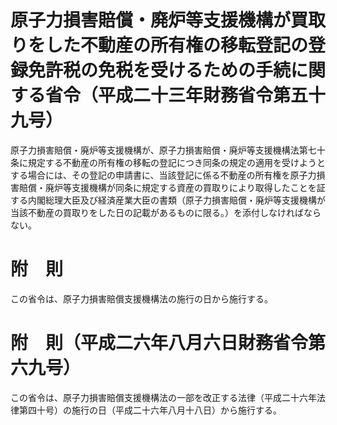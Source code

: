 # 原子力損害賠償・廃炉等支援機構が買取りをした不動産の所有権の移転登記の登録免許税の免税を受けるための手続に関する省令（平成二十三年財務省令第五十九号）
原子力損害賠償・廃炉等支援機構が、原子力損害賠償・廃炉等支援機構法第七十条に規定する不動産の所有権の移転の登記につき同条の規定の適用を受けようとする場合には、その登記の申請書に、当該登記に係る不動産の所有権を原子力損害賠償・廃炉等支援機構が同条に規定する資産の買取りにより取得したことを証する内閣総理大臣及び経済産業大臣の書類（原子力損害賠償・廃炉等支援機構が当該不動産の買取りをした日の記載があるものに限る。）を添付しなければならない。
# 附　則
この省令は、原子力損害賠償支援機構法の施行の日から施行する。
# 附　則（平成二六年八月六日財務省令第六九号）
この省令は、原子力損害賠償支援機構法の一部を改正する法律（平成二十六年法律第四十号）の施行の日（平成二十六年八月十八日）から施行する。
